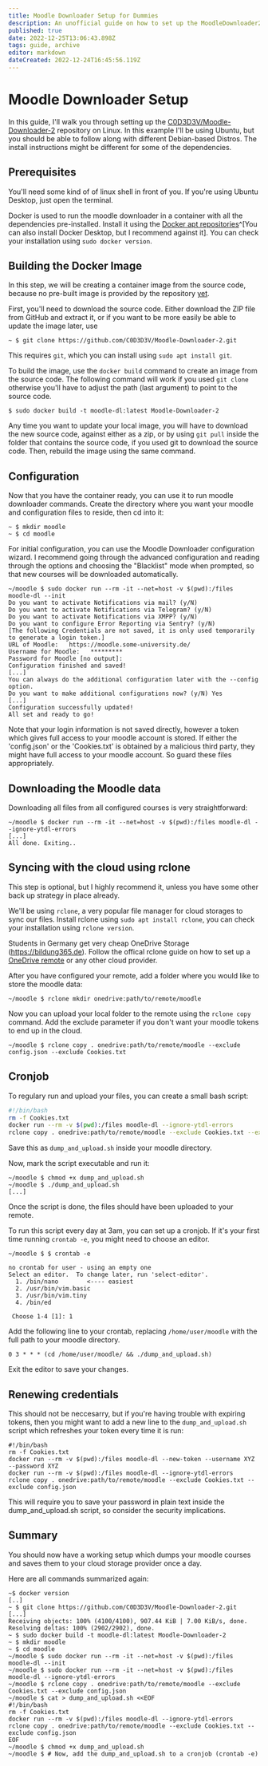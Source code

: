 ```yaml
---
title: Moodle Downloader Setup for Dummies
description: An unofficial guide on how to set up the MoodleDownloader2 with Docker and a cronjob.
published: true
date: 2022-12-25T13:06:43.898Z
tags: guide, archive
editor: markdown
dateCreated: 2022-12-24T16:45:56.119Z
---
```


# Moodle Downloader Setup

In this guide, I'll walk you through setting up the [C0D3D3V/Moodle-Downloader-2](https://github.com/C0D3D3V/Moodle-Downloader-2) repository on Linux. In this example I'll be using Ubuntu, but you should be able to follow along with different Debian-based Distros. The install instructions might be different for some of the dependencies.

## Prerequisites

You'll need some kind of of linux shell in front of you. If you're using Ubuntu Desktop, just open the terminal.

Docker is used to run the moodle downloader in a container with all the dependencies pre-installed.
Install it using the [Docker apt repositories](https://docs.docker.com/engine/install/ubuntu/#install-using-the-repository)^[You can also install Docker Desktop, but I recommend against it]. You can check your installation using `sudo docker version`.

## Building the Docker Image

In this step, we will be creating a container image from the source code, because no pre-built image is provided by the repository [yet](https://github.com/C0D3D3V/Moodle-Downloader-2/issues/171).

First, you'll need to download the source code. Either download the ZIP file from GitHub and extract it, or if you want to be more easily be able to update the image later, use 
```
~ $ git clone https://github.com/C0D3D3V/Moodle-Downloader-2.git
```
This requires `git`, which you can install using `sudo apt install git`.


To build the image, use the `docker build` command to create an image from the source code. The following command will work if you used `git clone` otherwise you'll have to adjust the path (last argument) to point to the source code.

```
$ sudo docker build -t moodle-dl:latest Moodle-Downloader-2
```

Any time you want to update your local image, you will have to download the new source code, against either as a zip, or by using `git pull` inside the folder that contains the source code, if you used git to download the source code. Then, rebuild the image using the same command.

## Configuration

Now that you have the container ready, you can use it to run moodle downloader commands. Create the directory where you want your moodle and configuration files to reside, then cd into it:

```
~ $ mkdir moodle
~ $ cd moodle
```

For initial configuration, you can use the Moodle Downloader configuration wizard. I recommend going through the advanced configuration and reading through the options and choosing the "Blacklist" mode when prompted, so that new courses will be downloaded automatically.

```
~/moodle $ sudo docker run --rm -it --net=host -v $(pwd):/files moodle-dl --init
Do you want to activate Notifications via mail? (y/N) 
Do you want to activate Notifications via Telegram? (y/N) 
Do you want to activate Notifications via XMPP? (y/N) 
Do you want to configure Error Reporting via Sentry? (y/N) 
[The following Credentials are not saved, it is only used temporarily to generate a login token.]
URL of Moodle:   https://moodle.some-university.de/
Username for Moodle:   *********
Password for Moodle [no output]:   
Configuration finished and saved!
[...]
You can always do the additional configuration later with the --config option.
Do you want to make additional configurations now? (y/N) Yes
[...]
Configuration successfully updated!
All set and ready to go!
```

Note that your login information is not saved directly, however a token which gives full access to your moodle account is stored. If either the 'config.json' or the 'Cookies.txt' is obtained by a malicious third party, they might have full access to your moodle account. So guard these files appropriately.

## Downloading the Moodle data

Downloading all files from all configured courses is very straightforward:

```
~/moodle $ docker run --rm -it --net=host -v $(pwd):/files moodle-dl --ignore-ytdl-errors
[...]
All done. Exiting..
```

## Syncing with the cloud using rclone

This step is optional, but I highly recommend it, unless you have some other back up strategy in place already.

We'll be using `rclone`, a very popular file manager for cloud storages to sync our files. Install rclone using `sudo apt install rclone`, you can check your installation using `rclone version`.

Students in Germany get very cheap OneDrive Storage (https://bildung365.de). Follow the offical rclone guide on how to set up a [OneDrive remote](https://rclone.org/onedrive/) or any other cloud provider.

After you have configured your remote, add a folder where you would like to store the moodle data:

```
~/moodle $ rclone mkdir onedrive:path/to/remote/moodle
```

Now you can upload your local folder to the remote using the `rclone copy` command. Add the exclude parameter if you don't want your moodle tokens to end up in the cloud.

```
~/moodle $ rclone copy . onedrive:path/to/remote/moodle --exclude config.json --exclude Cookies.txt
```

## Cronjob

To regulary run and upload your files, you can create a small bash script:

```bash
#!/bin/bash
rm -f Cookies.txt
docker run --rm -v $(pwd):/files moodle-dl --ignore-ytdl-errors
rclone copy . onedrive:path/to/remote/moodle --exclude Cookies.txt --exclude config.json
```

Save this as `dump_and_upload.sh` inside your moodle directory.

Now, mark the script executable and run it:

```
~/moodle $ chmod +x dump_and_upload.sh
~/moodle $ ./dump_and_upload.sh
[...]
```

Once the script is done, the files should have been uploaded to your remote.

To run this script every day at 3am, you can set up a cronjob. If it's your first time running `crontab -e`, you might need to choose an editor.

```
~/moodle $ $ crontab -e

no crontab for user - using an empty one
Select an editor.  To change later, run 'select-editor'.
  1. /bin/nano        <---- easiest
  2. /usr/bin/vim.basic
  3. /usr/bin/vim.tiny
  4. /bin/ed
  
 Choose 1-4 [1]: 1
```

Add the following line to your crontab, replacing `/home/user/moodle` with the full path to your moodle directory.

```crontab
0 3 * * * (cd /home/user/moodle/ && ./dump_and_upload.sh)
```

Exit the editor to save your changes.


## Renewing credentials

This should not be neccesarry, but if you're having trouble with expiring tokens, then you might want to add a new line to the `dump_and_upload.sh` script which refreshes your token every time it is run:

```
#!/bin/bash
rm -f Cookies.txt
docker run --rm -v $(pwd):/files moodle-dl --new-token --username XYZ --password XYZ
docker run --rm -v $(pwd):/files moodle-dl --ignore-ytdl-errors
rclone copy . onedrive:path/to/remote/moodle --exclude Cookies.txt --exclude config.json
```

This will require you to save your password in plain text inside the dump_and_upload.sh script, so consider the security implications.


## Summary

You should now have a working setup which dumps your moodle courses and saves them to your cloud storage provider once a day. 

Here are all commands summarized again:

```
~$ docker version
[..]
~ $ git clone https://github.com/C0D3D3V/Moodle-Downloader-2.git
[...]
Receiving objects: 100% (4100/4100), 907.44 KiB | 7.00 KiB/s, done.
Resolving deltas: 100% (2902/2902), done.
~ $ sudo docker build -t moodle-dl:latest Moodle-Downloader-2
~ $ mkdir moodle
~ $ cd moodle
~/moodle $ sudo docker run --rm -it --net=host -v $(pwd):/files moodle-dl --init
~/moodle $ sudo docker run --rm -it --net=host -v $(pwd):/files moodle-dl --ignore-ytdl-errors
~/moodle $ rclone copy . onedrive:path/to/remote/moodle --exclude Cookies.txt --exclude config.json 
~/moodle $ cat > dump_and_upload.sh <<EOF
#!/bin/bash
rm -f Cookies.txt
docker run --rm -v $(pwd):/files moodle-dl --ignore-ytdl-errors
rclone copy . onedrive:path/to/remote/moodle --exclude Cookies.txt --exclude config.json
EOF
~/moodle $ chmod +x dump_and_upload.sh
~/moodle $ # Now, add the dump_and_upload.sh to a cronjob (crontab -e)
```